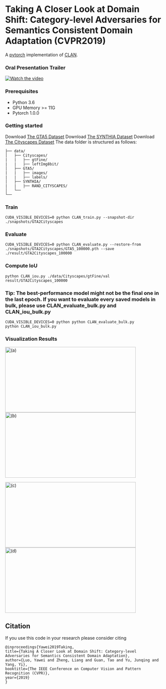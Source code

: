 # Taking A Closer Look at Domain Shift: Category-level Adversaries for Semantics Consistent Domain Adaptation (CVPR2019)
A [pytorch](http://pytorch.org/) implementation of [CLAN](http://openaccess.thecvf.com/content_CVPR_2019/papers/Luo_Taking_a_Closer_Look_at_Domain_Shift_Category-Level_Adversaries_for_CVPR_2019_paper.pdf).

### Oral Presentation Trailer
[![Watch the video](https://github.com/RoyalVane/CLAN/blob/master/gifs/video.png)](https://www.bilibili.com/video/av53561336/)

### Prerequisites
- Python 3.6
- GPU Memory >= 11G
- Pytorch 1.0.0

### Getting started

Download [The GTA5 Dataset]( https://download.visinf.tu-darmstadt.de/data/from_games/ )
Download [The SYNTHIA Dataset]( http://synthia-dataset.net/download-2/ )
Download [The Cityscapes Dataset]( https://www.cityscapes-dataset.com/ )
The data folder is structured as follows:
```
├── data/
│   ├── Cityscapes/     
|   |   ├── gtFine/
|   |   ├── leftImg8bit/
│   ├── GTA5/
|   |   ├── images/
|   |   ├── labels/
│   ├── SYNTHIA/ 
|   |   ├── RAND_CITYSCAPES/
│   └── 			
└── 
```

### Train
```
CUDA_VISIBLE_DEVICES=0 python CLAN_train.py --snapshot-dir ./snapshots/GTA2Cityscapes
```

### Evaluate
```
CUDA_VISIBLE_DEVICES=0 python CLAN_evaluate.py --restore-from  ./snapshots/GTA2Cityscapes/GTA5_100000.pth --save ./result/GTA2Cityscapes_100000
```

### Compute IoU
```
python CLAN_iou.py ./data/Cityscapes/gtFine/val result/GTA2Cityscapes_100000
```

### Tip: The best-performance model might not be the final one in the last epoch. If you want to evaluate every saved models in bulk, please use CLAN_evaluate_bulk.py and CLAN_iou_bulk.py
```
CUDA_VISIBLE_DEVICES=0 python python CLAN_evaluate_bulk.py
python CLAN_iou_bulk.py
```

### Visualization Results
<p align="left">
	<img src="https://github.com/RoyalVane/CLAN/blob/master/gifs/video_1.gif"  width="420" height="210" alt="(a)"/>

  <img src="https://github.com/RoyalVane/CLAN/blob/master/gifs/video_2.gif"  width="420" height="210" alt="(b)"/>
</p>
<p align="left">
	<img src="https://github.com/RoyalVane/CLAN/blob/master/gifs/video_3.gif"  width="420" height="210" alt="(c)"/>
  
  <img src="https://github.com/RoyalVane/CLAN/blob/master/gifs/video_4.gif"  width="420" height="210" alt="(d)"/>
</p>

## Citation
If you use this code in your research please consider citing
```
@inproceedings{Yawei2019Taking,
title={Taking A Closer Look at Domain Shift: Category-level Adversaries for Semantics Consistent Domain Adaptation},
author={Luo, Yawei and Zheng, Liang and Guan, Tao and Yu, Junqing and Yang, Yi},
booktitle={The IEEE Conference on Computer Vision and Pattern Recognition (CVPR)},
year={2019}
}
```
